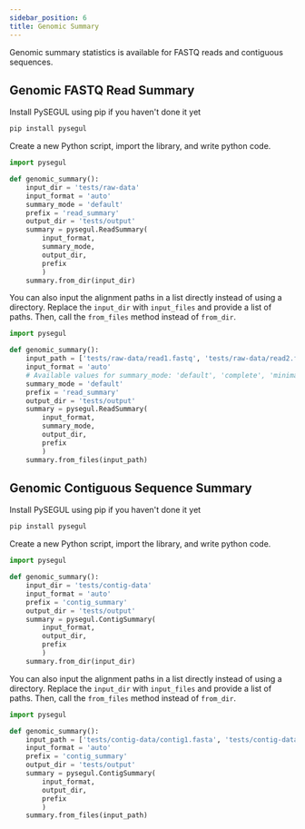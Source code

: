 ```yaml
---
sidebar_position: 6
title: Genomic Summary
---
```


Genomic summary statistics is available for FASTQ reads and contiguous sequences.

## Genomic FASTQ Read Summary

Install PySEGUL using pip if you haven't done it yet

```bash
pip install pysegul
```

Create a new Python script, import the library, and write python code.

```python
import pysegul

def genomic_summary():
    input_dir = 'tests/raw-data'
    input_format = 'auto'
    summary_mode = 'default'
    prefix = 'read_summary'
    output_dir = 'tests/output'
    summary = pysegul.ReadSummary(
        input_format,  
        summary_mode,
        output_dir,
        prefix
        )
    summary.from_dir(input_dir)
```

You can also input the alignment paths in a list directly instead of using a directory. Replace the `input_dir` with `input_files` and provide a list of paths. Then, call the `from_files` method instead of `from_dir`.

```python
import pysegul

def genomic_summary():
    input_path = ['tests/raw-data/read1.fastq', 'tests/raw-data/read2.fastq']
    input_format = 'auto'
    # Available values for summary_mode: 'default', 'complete', 'minimal'.
    summary_mode = 'default'
    prefix = 'read_summary'
    output_dir = 'tests/output'
    summary = pysegul.ReadSummary(
        input_format,  
        summary_mode,
        output_dir,
        prefix
        )
    summary.from_files(input_path)
```

## Genomic Contiguous Sequence Summary

Install PySEGUL using pip if you haven't done it yet

```bash
pip install pysegul
```

Create a new Python script, import the library, and write python code.

```python
import pysegul

def genomic_summary():
    input_dir = 'tests/contig-data'
    input_format = 'auto'
    prefix = 'contig_summary'
    output_dir = 'tests/output'
    summary = pysegul.ContigSummary(
        input_format,  
        output_dir,
        prefix
        )
    summary.from_dir(input_dir)
```

You can also input the alignment paths in a list directly instead of using a directory. Replace the `input_dir` with `input_files` and provide a list of paths. Then, call the `from_files` method instead of `from_dir`.

```python
import pysegul

def genomic_summary():
    input_path = ['tests/contig-data/contig1.fasta', 'tests/contig-data/contig2.fasta']
    input_format = 'auto'
    prefix = 'contig_summary'
    output_dir = 'tests/output'
    summary = pysegul.ContigSummary(
        input_format,  
        output_dir,
        prefix
        )
    summary.from_files(input_path)
```
